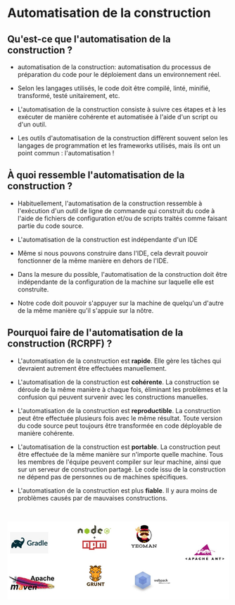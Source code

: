 # Automatisation de la construction

## Qu'est-ce que l'automatisation de la construction ?

- automatisation de la construction: automatisation du processus de préparation du code pour le déploiement dans un environnement réel.

- Selon les langages utilisés, le code doit être compilé, linté, minifié, transformé, testé unitairement, etc.

- L'automatisation de la construction consiste à suivre ces étapes et à les exécuter de manière cohérente et automatisée à l'aide d'un script ou d'un outil.

- Les outils d'automatisation de la construction diffèrent souvent selon les langages de programmation et les frameworks utilisés, mais ils ont un point commun : l'automatisation !

## À quoi ressemble l'automatisation de la construction ?

- Habituellement, l'automatisation de la construction ressemble à l'exécution d'un outil de ligne de commande qui construit du code à l'aide de fichiers de configuration et/ou de scripts traités comme faisant partie du code source.

- L'automatisation de la construction est indépendante d'un IDE

- Même si nous pouvons construire dans l'IDE, cela devrait pouvoir fonctionner de la même manière en dehors de l'IDE.

- Dans la mesure du possible, l'automatisation de la construction doit être indépendante de la configuration de la machine sur laquelle elle est construite.

- Notre code doit pouvoir s'appuyer sur la machine de quelqu'un d'autre de la même manière qu'il s'appuie sur la nôtre.

## Pourquoi faire de l'automatisation de la construction (RCRPF) ?

- L'automatisation de la construction est **rapide**. Elle gère les tâches qui devraient autrement être effectuées manuellement.

- L'automatisation de la construction est **cohérente**. La construction se déroule de la même manière à chaque fois, éliminant les problèmes et la confusion qui peuvent survenir avec les constructions manuelles.

- L'automatisation de la construction est **reproductible**. La construction peut être effectuée plusieurs fois avec le même résultat. Toute version du code source peut toujours être transformée en code déployable de manière cohérente.

- L'automatisation de la construction est **portable**. La construction peut être effectuée de la même manière sur n'importe quelle machine. Tous les membres de l'équipe peuvent compiler sur leur machine, ainsi que sur un serveur de construction partagé. Le code issu de la construction ne dépend pas de personnes ou de machines spécifiques.

- L'automatisation de la construction est plus **fiable**. Il y aura moins de problèmes causés par de mauvaises constructions.

<br>

![build](./images/build.png)
